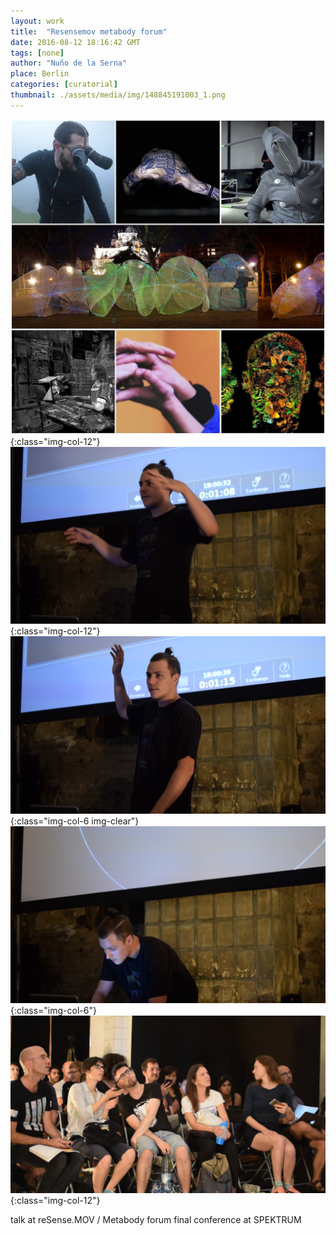 ```yaml
---
layout: work
title:  "Resensemov metabody forum"
date: 2016-08-12 18:16:42 GMT
tags: [none]
author: "Nuño de la Serna"
place: Berlin
categories: [curatorial]
thumbnail: ./assets/media/img/148845191003_1.png
---
```


![148845191003_0](./assets/media/img/148845191003_0.jpg){:class="img-col-12"}![148845191003_1](./assets/media/img/148845191003_1.png){:class="img-col-12"}![148845191003_2](./assets/media/img/148845191003_2.png){:class="img-col-6 img-clear"}![148845191003_3](./assets/media/img/148845191003_3.png){:class="img-col-6"}![148845191003_1](./assets/media/img/148845191003_4.png){:class="img-col-12"}

talk at reSense.MOV / Metabody forum final conference at SPEKTRUM